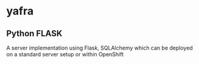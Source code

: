 # yafra

## Python FLASK

A server implementation using Flask, SQLAlchemy which can be deployed on a standard server setup or within OpenShift
